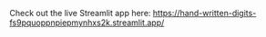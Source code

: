 Check out the live Streamlit app here: https://hand-written-digits-fs9pquoppnpiepmynhxs2k.streamlit.app/
